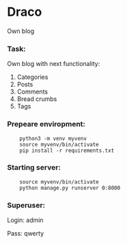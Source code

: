 # Draco

Own blog


### Task:

Own blog with next functionality:
1. Categories
2. Posts
3. Comments
4. Bread crumbs
5. Tags

### Prepeare enviropment:

		python3 -m venv myvenv
		source myvenv/bin/activate
		pip install -r requirements.txt

### Starting server:

		source myvenv/bin/activate
		python manage.py runserver 0:8000

### Superuser:

Login:
		admin

Pass:
		qwerty
